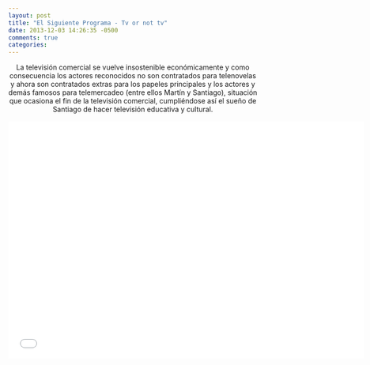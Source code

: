 ```yaml
---
layout: post
title: "El Siguiente Programa - Tv or not tv"
date: 2013-12-03 14:26:35 -0500
comments: true
categories: 
---
```

<div align="center">
La televisión comercial se vuelve insostenible económicamente y como consecuencia los actores reconocidos no son contratados para telenovelas y ahora son contratados extras para los papeles principales y los actores y demás famosos para telemercadeo (entre ellos Martín y Santiago), situación que ocasiona el fin de la televisión comercial, cumpliéndose así el sueño de Santiago de hacer televisión educativa y cultural.
<br></br>
<iframe width="720" height="480" src="//www.youtube.com/embed/p0RolrsMR4g" frameborder="0" allowfullscreen></iframe>
</div>